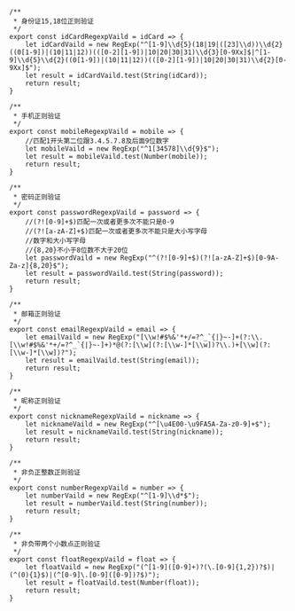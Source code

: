     /**
     * 身份证15,18位正则验证
     */
    export const idCardRegexpVaild = idCard => {
        let idCardVaild = new RegExp("^[1-9]\\d{5}(18|19|([23]\\d))\\d{2}((0[1-9])|(10|11|12))(([0-2][1-9])|10|20|30|31)\\d{3}[0-9Xx]$|^[1-9]\\d{5}\\d{2}((0[1-9])|(10|11|12))(([0-2][1-9])|10|20|30|31)\\d{2}[0-9Xx]$");
        let result = idCardVaild.test(String(idCard));
        return result;
    }

    /**
     * 手机正则验证
     */
    export const mobileRegexpVaild = mobile => {
        //匹配1开头第二位跟3.4.5.7.8及后面9位数字
        let mobileVaild = new RegExp("^1[34578]\\d{9}$");
        let result = mobileVaild.test(Number(mobile));
        return result;
    }

    /**
     * 密码正则验证
     */
    export const passwordRegexpVaild = password => {
        //(?![0-9]+$)匹配一次或者更多次不能只是0-9
        //(?![a-zA-Z]+$)匹配一次或者更多次不能只是大小写字母
        //数字和大小写字母
        //{8,20}不小于8位数不大于20位
        let passwordVaild = new RegExp("^(?![0-9]+$)(?![a-zA-Z]+$)[0-9A-Za-z]{8,20}$");
        let result = passwordVaild.test(String(password));
        return result;
    }

    /**
     * 邮箱正则验证
     */
    export const emailRegexpVaild = email => {
        let emailVaild = new RegExp("[\\w!#$%&'*+/=?^_`{|}~-]+(?:\\.[\\w!#$%&'*+/=?^_`{|}~-]+)*@(?:[\\w](?:[\\w-]*[\\w])?\\.)+[\\w](?:[\\w-]*[\\w])?");
        let result = emailVaild.test(String(email));
        return result;
    }

    /**
     * 昵称正则验证
     */
    export const nicknameRegexpVaild = nickname => {
        let nicknameVaild = new RegExp("^[\u4E00-\u9FA5A-Za-z0-9]+$");
        let result = nicknameVaild.test(String(nickname));
        return result;
    }

    /**
     * 非负正整数正则验证
     */
    export const numberRegexpVaild = number => {
        let numberVaild = new RegExp("^[1-9]\\d*$");
        let result = numberVaild.test(String(number));
        return result;
    }

    /**
     * 非负带两个小数点正则验证
     */
    export const floatRegexpVaild = float => {
        let floatVaild = new RegExp("(^[1-9]([0-9]+)?(\.[0-9]{1,2})?$)|(^(0){1}$)|(^[0-9]\.[0-9]([0-9])?$)");
        let result = floatVaild.test(Number(float));
        return result;
    }
